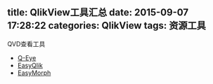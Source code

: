 title: QlikView工具汇总
date: 2015-09-07 17:28:22
categories: QlikView
tags: 资源工具
---
QVD查看工具

- [Q-Eye](href="http://www.etl-tools.com/products/q-eye-overview.html)
- [EasyQlik](http://www.easyqlik.com/index.html)
- [EasyMorph](http://easymorph.com/)